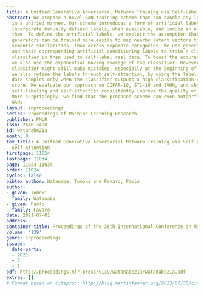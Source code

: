 ```yaml
---
title: A Unified Generative Adversarial Network Training via Self-Labeling and Self-Attention
abstract: We propose a novel GAN training scheme that can handle any level of labeling
  in a unified manner. Our scheme introduces a form of artificial labeling that can
  incorporate manually defined labels, when available, and induce an alignment between
  them. To define the artificial labels, we exploit the assumption that neural network
  generators can be trained more easily to map nearby latent vectors to data with
  semantic similarities, than across separate categories. We use generated data samples
  and their corresponding artificial conditioning labels to train a classifier. The
  classifier is then used to self-label real data. To boost the accuracy of the self-labeling,
  we also use the exponential moving average of the classifier. However, because the
  classifier might still make mistakes, especially at the beginning of the training,
  we also refine the labels through self-attention, by using the labeling of real
  data samples only when the classifier outputs a high classification probability
  score. We evaluate our approach on CIFAR-10, STL-10 and SVHN, and show that both
  self-labeling and self-attention consistently improve the quality of generated data.
  More surprisingly, we find that the proposed scheme can even outperform class-conditional
  GANs.
layout: inproceedings
series: Proceedings of Machine Learning Research
publisher: PMLR
issn: 2640-3498
id: watanabe21a
month: 0
tex_title: A Unified Generative Adversarial Network Training via Self-Labeling and
  Self-Attention
firstpage: 11024
lastpage: 11034
page: 11024-11034
order: 11024
cycles: false
bibtex_author: Watanabe, Tomoki and Favaro, Paolo
author:
- given: Tomoki
  family: Watanabe
- given: Paolo
  family: Favaro
date: 2021-07-01
address:
container-title: Proceedings of the 38th International Conference on Machine Learning
volume: '139'
genre: inproceedings
issued:
  date-parts:
  - 2021
  - 7
  - 1
pdf: http://proceedings.mlr.press/v139/watanabe21a/watanabe21a.pdf
extras: []
# Format based on citeproc: http://blog.martinfenner.org/2013/07/30/citeproc-yaml-for-bibliographies/
---
```

